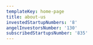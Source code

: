 ```yaml
---
templateKey: home-page
title: about-us
investedStartupNumbers: '8'
angelInvestorsNumber: '130'
subscribedStartupsNumber: '835'
---
```


